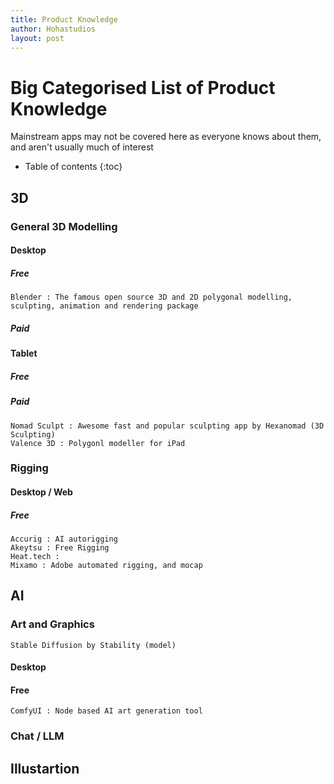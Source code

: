 ```yaml
---
title: Product Knowledge
author: Hohastudios
layout: post
---
```



# Big Categorised List of Product Knowledge
Mainstream apps may not be covered here as everyone knows about them, and aren't usually much of interest

* Table of contents
{:toc}

## 3D

### General 3D Modelling
#### Desktop
##### Free
    Blender : The famous open source 3D and 2D polygonal modelling, sculpting, animation and rendering package

##### Paid

#### Tablet

##### Free

##### Paid
    Nomad Sculpt : Awesome fast and popular sculpting app by Hexanomad (3D Sculpting)
    Valence 3D : Polygonl modeller for iPad

### Rigging

#### Desktop / Web
##### Free
    Accurig : AI autorigging
    Akeytsu : Free Rigging
    Heat.tech : 
    Mixamo : Adobe automated rigging, and mocap


## AI

### Art and Graphics
	Stable Diffusion by Stability (model)
	
#### Desktop
#### Free
    ComfyUI : Node based AI art generation tool
    

### Chat / LLM

## Illustartion
